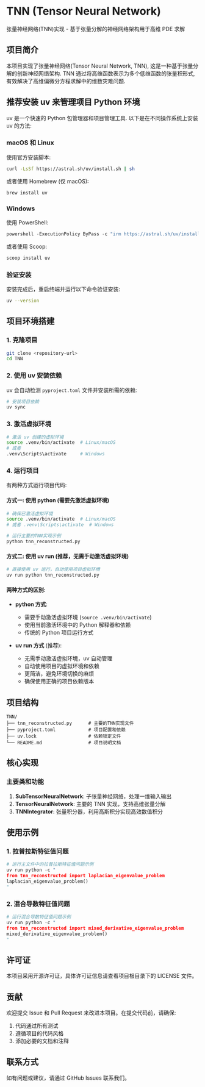 # TNN (Tensor Neural Network)

张量神经网络(TNN)实现 - 基于张量分解的神经网络架构用于高维 PDE 求解

## 项目简介

本项目实现了张量神经网络(Tensor Neural Network, TNN), 这是一种基于张量分解的创新神经网络架构. TNN 通过将高维函数表示为多个低维函数的张量积形式, 有效解决了高维偏微分方程求解中的维数灾难问题.

## 推荐安装 uv 来管理项目 Python 环境

uv 是一个快速的 Python 包管理器和项目管理工具. 以下是在不同操作系统上安装 uv 的方法:

### macOS 和 Linux

使用官方安装脚本:

```bash
curl -LsSf https://astral.sh/uv/install.sh | sh
```

或者使用 Homebrew (仅 macOS):

```bash
brew install uv
```

### Windows

使用 PowerShell:

```powershell
powershell -ExecutionPolicy ByPass -c "irm https://astral.sh/uv/install.ps1 | iex"
```

或者使用 Scoop:

```bash
scoop install uv
```

### 验证安装

安装完成后，重启终端并运行以下命令验证安装:

```bash
uv --version
```

## 项目环境搭建

### 1. 克隆项目

```bash
git clone <repository-url>
cd TNN
```

### 2. 使用 uv 安装依赖

uv 会自动检测 `pyproject.toml` 文件并安装所需的依赖:

```bash
# 安装项目依赖
uv sync
```

### 3. 激活虚拟环境

```bash
# 激活 uv 创建的虚拟环境
source .venv/bin/activate  # Linux/macOS
# 或者
.venv\Scripts\activate     # Windows
```

### 4. 运行项目

有两种方式运行项目代码:

#### 方式一: 使用 python (需要先激活虚拟环境)

```bash
# 确保已激活虚拟环境
source .venv/bin/activate  # Linux/macOS
# 或者 .venv\Scripts\activate  # Windows

# 运行主要的TNN实现示例
python tnn_reconstructed.py
```

#### 方式二: 使用 uv run (推荐，无需手动激活虚拟环境)

```bash
# 直接使用 uv 运行，自动使用项目虚拟环境
uv run python tnn_reconstructed.py
```

#### 两种方式的区别:

- **python 方式**:

  - 需要手动激活虚拟环境 (`source .venv/bin/activate`)
  - 使用当前激活环境中的 Python 解释器和依赖
  - 传统的 Python 项目运行方式

- **uv run 方式** (推荐):
  - 无需手动激活虚拟环境，uv 自动管理
  - 自动使用项目的虚拟环境和依赖
  - 更简洁，避免环境切换的麻烦
  - 确保使用正确的项目依赖版本

## 项目结构

```
TNN/
├── tnn_reconstructed.py      # 主要的TNN实现文件
├── pyproject.toml            # 项目配置和依赖
├── uv.lock                   # 依赖锁定文件
└── README.md                 # 项目说明文档
```

## 核心实现

### 主要类和功能

1. **SubTensorNeuralNetwork**: 子张量神经网络，处理一维输入输出
2. **TensorNeuralNetwork**: 主要的 TNN 实现，支持高维张量分解
3. **TNNIntegrator**: 张量积分器，利用高斯积分实现高效数值积分

## 使用示例

### 1. 拉普拉斯特征值问题

```python
# 运行主文件中的拉普拉斯特征值问题示例
uv run python -c "
from tnn_reconstructed import laplacian_eigenvalue_problem
laplacian_eigenvalue_problem()
"
```

### 2. 混合导数特征值问题

```python
# 运行混合导数特征值问题示例
uv run python -c "
from tnn_reconstructed import mixed_derivative_eigenvalue_problem
mixed_derivative_eigenvalue_problem()
"
```

## 许可证

本项目采用开源许可证，具体许可证信息请查看项目根目录下的 LICENSE 文件。

## 贡献

欢迎提交 Issue 和 Pull Request 来改进本项目。在提交代码前，请确保:

1. 代码通过所有测试
2. 遵循项目的代码风格
3. 添加必要的文档和注释

## 联系方式

如有问题或建议，请通过 GitHub Issues 联系我们。
